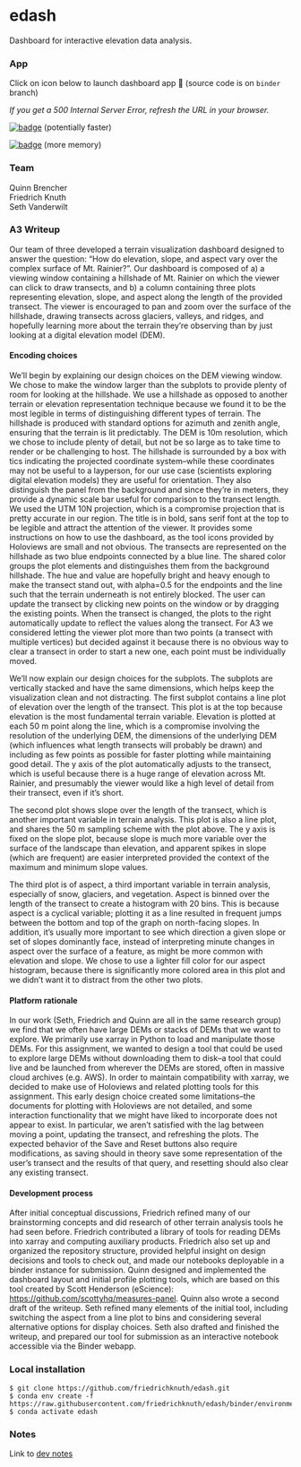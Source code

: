 # edash
Dashboard for interactive elevation data analysis.

### App

Click on icon below to launch dashboard app :rocket: (source code is on `binder` branch)

*If you get a 500 Internal Server Error, refresh the URL in your browser.*

[![badge](https://img.shields.io/static/v1.svg?logo=mybinder&label=Launch+App&message=mybinder&color=green)](https://mybinder.org/v2/gh/friedrichknuth/edash/binder?urlpath=/proxy/5009/dashboard) (potentially faster)

[![badge](https://img.shields.io/static/v1.svg?logo=mybinder&label=Launch+App&message=mybinder&color=green)](https://gesis.mybinder.org/v2/gh/friedrichknuth/edash/binder?urlpath=/proxy/5009/dashboard) (more memory)


### Team
Quinn Brencher  
Friedrich Knuth  
Seth Vanderwilt  

### A3 Writeup
Our team of three developed a terrain visualization dashboard designed to answer the question: “How do elevation, slope, and aspect vary over the complex surface of Mt. Rainier?”. Our dashboard is composed of a) a viewing window containing a hillshade of Mt. Rainier on which the viewer can click to draw transects, and b) a column containing three plots representing elevation, slope, and aspect along the length of the provided transect. The viewer is encouraged to pan and zoom over the surface of the hillshade, drawing transects across glaciers, valleys, and ridges, and hopefully learning more about the terrain they’re observing than by just looking at a digital elevation model (DEM).

#### Encoding choices    
We’ll begin by explaining our design choices on the DEM viewing window. We chose to make the window larger than the subplots to provide plenty of room for looking at the hillshade. We use a hillshade as opposed to another terrain or elevation representation technique because we found it to be the most legible in terms of distinguishing different types of terrain. The hillshade is produced with standard options for azimuth and zenith angle, ensuring that the terrain is lit predictably. The DEM is 10m resolution, which we chose to include plenty of detail, but not be so large as to take time to render or be challenging to host. The hillshade is surrounded by a box with tics indicating the projected coordinate system–while these coordinates may not be useful to a layperson, for our use case (scientists exploring digital elevation models) they are useful for orientation. They also distinguish the panel from the background and since they’re in meters, they provide a dynamic scale bar useful for comparison to the transect length. We used the UTM 10N projection, which is a compromise projection that is pretty accurate in our region. The title is in bold, sans serif font at the top to be legible and attract the attention of the viewer. It provides some instructions on how to use the dashboard, as the tool icons provided by Holoviews are small and not obvious. The transects are represented on the hillshade as two blue endpoints connected by a blue line. The shared color groups the plot elements and distinguishes them from the background hillshade. The hue and value are hopefully bright and heavy enough to make the transect stand out, with alpha=0.5 for the endpoints and the line such that the terrain underneath is not entirely blocked. The user can update the transect by clicking new points on the window or by dragging the existing points. When the transect is changed, the plots to the right automatically update to reflect the values along the transect. For A3 we considered letting the viewer plot more than two points (a transect with multiple vertices) but decided against it because there is no obvious way to clear a transect in order to start a new one, each point must be individually moved. 

We’ll now explain our design choices for the subplots. The subplots are vertically stacked and have the same dimensions, which helps keep the visualization clean and not distracting. The first subplot contains a line plot of elevation over the length of the transect. This plot is at the top because elevation is the most fundamental terrain variable. Elevation is plotted at each 50 m point along the line, which is a compromise involving the resolution of the underlying DEM, the dimensions of the underlying DEM (which influences what length transects will probably be drawn) and including as few points as possible for faster plotting while maintaining good detail. The y axis of the plot automatically adjusts to the transect, which is useful because there is a huge range of elevation across Mt. Rainier, and presumably the viewer would like a high level of detail from their transect, even if it’s short. 

The second plot shows slope over the length of the transect, which is another important variable in terrain analysis. This plot is also a line plot, and shares the 50 m sampling scheme with the plot above. The y axis is fixed on the slope plot, because slope is much more variable over the surface of the landscape than elevation, and apparent spikes in slope (which are frequent) are easier interpreted provided the context of the maximum and minimum slope values. 

The third plot is of aspect, a third important variable in terrain analysis, especially of snow, glaciers, and vegetation. Aspect is binned over the length of the transect to create a histogram with 20 bins. This is because aspect is a cyclical variable; plotting it as a line resulted in frequent jumps between the bottom and top of the graph on north-facing slopes. In addition, it’s usually more important to see which direction a given slope or set of slopes dominantly face, instead of interpreting minute changes in aspect over the surface of a feature, as might be more common with elevation and slope. We chose to use a lighter fill color for our aspect histogram, because there is significantly more colored area in this plot and we didn’t want it to distract from the other two plots.

#### Platform rationale
In our work (Seth, Friedrich and Quinn are all in the same research group) we find that we often have large DEMs or stacks of DEMs that we want to explore. We primarily use xarray in Python to load and manipulate those DEMs. For this assignment, we wanted to design a tool that could be used to explore large DEMs without downloading them to disk–a tool that could live and be launched from wherever the DEMs are stored, often in massive cloud archives (e.g. AWS). In order to maintain compatibility with xarray, we decided to make use of Holoviews and related plotting tools for this assignment. This early design choice created some limitations–the documents for plotting with Holoviews are not detailed, and some interaction functionality that we might have liked to incorporate does not appear to exist. In particular, we aren’t satisfied with the lag between moving a point, updating the transect, and refreshing the plots. The expected behavior of the Save and Reset buttons also require modifications, as saving should in theory save some representation of the user’s transect and the results of that query, and resetting should also clear any existing transect.

#### Development process
After initial conceptual discussions, Friedrich refined many of our brainstorming concepts and did research of other terrain analysis tools he had seen before. Friedrich contributed a library of tools for reading DEMs into xarray and computing auxiliary products. Friedrich also set up and organized the repository structure, provided helpful insight on design decisions and tools to check out, and made our notebooks deployable in a binder instance for submission. Quinn designed and implemented the dashboard layout and initial profile plotting tools, which are based on this tool created by Scott Henderson (eScience): https://github.com/scottyhq/measures-panel. Quinn also wrote a second draft of the writeup. Seth refined many elements of the initial tool, including switching the aspect from a line plot to bins and considering several alternative options for display choices. Seth also drafted and finished the writeup, and prepared our tool for submission as an interactive notebook accessible via the Binder webapp.

### Local installation
```
$ git clone https://github.com/friedrichknuth/edash.git
$ conda env create -f https://raw.githubusercontent.com/friedrichknuth/edash/binder/environment.yml
$ conda activate edash
```

### Notes
Link to [dev notes](https://docs.google.com/document/d/14OYs6NTI7OAu9h_cX67nwHXl1_z6M0h4gDMTb4vTL80/edit)


